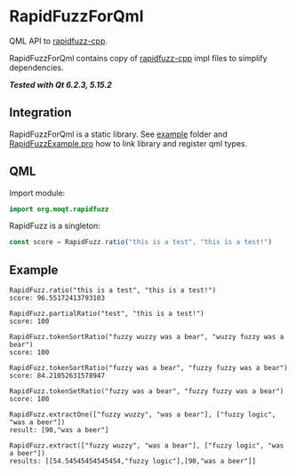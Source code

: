 # RapidFuzzForQml
QML API to [rapidfuzz-cpp](https://github.com/maxbachmann/rapidfuzz-cpp).

RapidFuzzForQml contains copy of [rapidfuzz-cpp](https://github.com/maxbachmann/rapidfuzz-cpp) impl files to simplify dependencies. 

***Tested with Qt 6.2.3, 5.15.2***

## Integration
RapidFuzzForQml is a static library. See [example](https://github.com/moqt/RapidFuzzForQml/tree/main/example) folder and [RapidFuzzExample.pro](https://github.com/moqt/RapidFuzzForQml/blob/main/example/RapidFuzzExample.pro) how to link library and register qml types.

## QML

Import module:
```qml
import org.moqt.rapidfuzz
```

RapidFuzz is a singleton:
```qml
const score = RapidFuzz.ratio("this is a test", "this is a test!")
```

## Example
```
RapidFuzz.ratio("this is a test", "this is a test!")
score: 96.55172413793103

RapidFuzz.partialRatio("test", "this is a test!")
score: 100

RapidFuzz.tokenSortRatio("fuzzy wuzzy was a bear", "wuzzy fuzzy was a bear")
score: 100

RapidFuzz.tokenSortRatio("fuzzy was a bear", "fuzzy fuzzy was a bear")
score: 84.21052631578947

RapidFuzz.tokenSetRatio("fuzzy was a bear", "fuzzy fuzzy was a bear")
score: 100

RapidFuzz.extractOne(["fuzzy wuzzy", "was a bear"], ["fuzzy logic", "was a beer"])
result: [90,"was a beer"]

RapidFuzz.extract(["fuzzy wuzzy", "was a bear"], ["fuzzy logic", "was a beer"])
results: [[54.54545454545454,"fuzzy logic"],[90,"was a beer"]]

```

